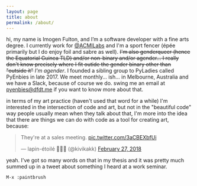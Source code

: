 ```yaml
---
layout: page
title: about
permalink: /about/
---
```


hi, my name is Imogen Fulton, and I’m a software developer with a fine arts degree. I currently work for [@ACMILabs](https://github.com/acmilabs) and I'm a sport fencer (épée primarily but I do enjoy foil and sabre as well). ~~I'm also genderqueer (hence the Equatorial Guinea TLD) and/or non-binary and/or agender... I really don't know precisely where I fit outide the gender binary other than "outside it"~~ _I'm agender_. I founded a sibling group to PyLadies called PyEnbies in late 2017. We meet monthly... ish... in Melbourne, Australia and we have a Slack, because of course we do. swing me an email at [pyenbies@dfdt.me](mailto:pyenbies@dfdt.me) if you want to know more about that.

in terms of my art practice (haven't used that word for a while) I'm interested in the intersection of code and art, but not in the "beautiful code" way people usually mean when they talk about that, I'm more into the idea that there are things we can do with code as a tool for creating art, because:

<blockquote class="twitter-tweet" data-lang="en"><p lang="en" dir="ltr">They&#39;re at a sales meeting. <a href="https://t.co/3aCBEXbfUi">pic.twitter.com/3aCBEXbfUi</a></p>&mdash; lapin-étoilé 🐰🌺🦇 (@kivikakk) <a href="https://twitter.com/kivikakk/status/968603065757589504?ref_src=twsrc%5Etfw">February 27, 2018</a></blockquote>
<script async src="https://platform.twitter.com/widgets.js" charset="utf-8"></script>

yeah. I've got so many words on that in my thesis and it was pretty much summed up in a tweet about something I heard at a work seminar.

```M-x :paintbrush```
